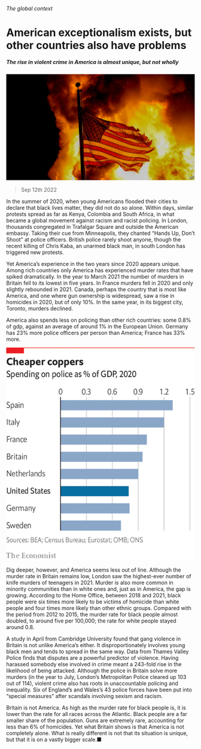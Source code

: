###### The global context

# American exceptionalism exists, but other countries also have problems 

##### The rise in violent crime in America is almost unique, but not wholly 

![image](images/20220917_SRP501.jpg) 

> Sep 12th 2022 

In the summer of 2020, when young Americans flooded their cities to declare that black lives matter, they did not do so alone. Within days, similar protests spread as far as Kenya, Colombia and South Africa, in what became a global movement against racism and racist policing. In London, thousands congregated in Trafalgar Square and outside the American embassy. Taking their cue from Minneapolis, they chanted “Hands Up, Don’t Shoot” at police officers. British police rarely shoot anyone, though the recent killing of Chris Kaba, an unarmed black man, in south London has triggered new protests.

Yet America’s experience in the two years since 2020 appears unique. Among rich countries only America has experienced murder rates that have spiked dramatically. In the year to March 2021 the number of murders in Britain fell to its lowest in five years. In France murders fell in 2020 and only slightly rebounded in 2021. Canada, perhaps the country that is most like America, and one where gun ownership is widespread, saw a rise in homicides in 2020, but of only 10%. In the same year, in its biggest city, Toronto, murders declined.

America also spends less on policing than other rich countries: some 0.8% of gdp, against an average of around 1% in the European Union. Germany has 23% more police officers per person than America; France has 33% more.

![image](images/20220917_SRC528.png) 


Dig deeper, however, and America seems less out of line. Although the murder rate in Britain remains low, London saw the highest-ever number of knife murders of teenagers in 2021. Murder is also more common in minority communities than in white ones and, just as in America, the gap is growing. According to the Home Office, between 2018 and 2021, black people were six times more likely to be victims of homicide than white people and four times more likely than other ethnic groups. Compared with the period from 2012 to 2015, the murder rate for black people almost doubled, to around five per 100,000; the rate for white people stayed around 0.8.

A study in April from Cambridge University found that gang violence in Britain is not unlike America’s either. It disproportionately involves young black men and tends to spread in the same way. Data from Thames Valley Police finds that disputes are a powerful predictor of violence. Having harassed somebody else involved in crime meant a 243-fold rise in the likelihood of being attacked. Although the police in Britain solve more murders (in the year to July, London’s Metropolitan Police cleared up 103 out of 114), violent crime also has roots in unaccountable policing and inequality. Six of England’s and Wales’s 43 police forces have been put into “special measures” after scandals involving sexism and racism.

Britain is not America. As high as the murder rate for black people is, it is lower than the rate for all races across the Atlantic. Black people are a far smaller share of the population. Guns are extremely rare, accounting for less than 6% of homicides. Yet what Britain shows is that America is not completely alone. What is really different is not that its situation is unique, but that it is on a vastly bigger scale.■

